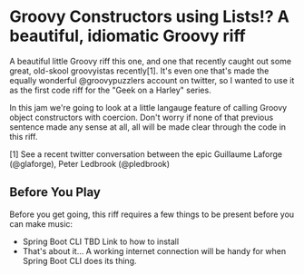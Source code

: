 # Groovy Constructors using Lists!? A beautiful, idiomatic Groovy riff

A beautiful little Groovy riff this one, and one that recently caught out some great, old-skool groovyistas recently[1]. It's even one that's made the equally wonderful @groovypuzzlers account on twitter, so I wanted to use it as the first code riff for the "Geek on a Harley" series.

In this jam we're going to look at a little langauge feature of calling Groovy object constructors with coercion. Don't worry if none of that previous sentence made any sense at all, all will be made clear through the code in this riff.


[1] See a recent twitter conversation between the epic Guillaume Laforge (@glaforge), Peter Ledbrook (@pledbrook)

## Before You Play

Before you get going, this riff requires a few things to be present before you can make music:

* Spring Boot CLI TBD Link to how to install
* That's about it... A working internet connection will be handy for when Spring Boot CLI does its thing.

